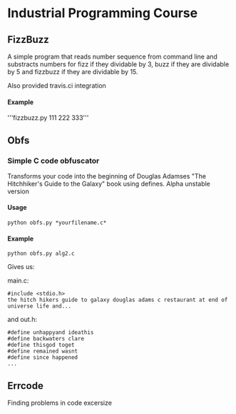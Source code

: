 # Industrial Programming Course

## FizzBuzz
A simple program that reads number sequence from command line and substracts numbers for fizz if they dividable by 3, buzz if they are dividable by 5 and fizzbuzz if they are dividable by 15.

Also provided travis.ci integration

#### Example
'''fizzbuzz.py 111 222 333'''

## Obfs
### Simple C code obfuscator
Transforms your code into the beginning of Douglas Adamses "The Hitchhiker's Guide to the Galaxy" book using defines.
Alpha unstable version
#### Usage
`python obfs.py *yourfilename.c*`
#### Example 
`python obfs.py alg2.c`

Gives us:

main.c:
```#include "out.h"
#include <stdio.h>
the hitch hikers guide to galaxy douglas adams c restaurant at end of universe life and...
```

and out.h:
```
#define unhappyand ideathis
#define backwaters clare
#define thisgod toget
#define remained wasnt
#define since happened
...
```
## Errcode

Finding problems in code excersize